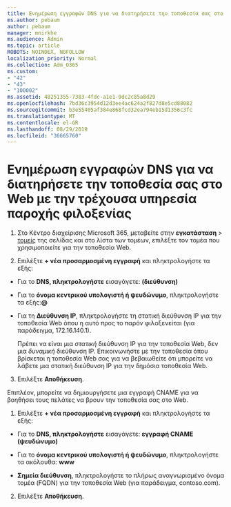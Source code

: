 ```yaml
---
title: Ενημέρωση εγγραφών DNS για να διατηρήσετε την τοποθεσία σας στο Web με την τρέχουσα υπηρεσία παροχής φιλοξενίας
ms.author: pebaum
author: pebaum
manager: mnirkhe
ms.audience: Admin
ms.topic: article
ROBOTS: NOINDEX, NOFOLLOW
localization_priority: Normal
ms.collection: Adm_O365
ms.custom:
- "42"
- "43"
- "100002"
ms.assetid: 48251355-7383-4fdc-a1e1-9dc2c85a8d29
ms.openlocfilehash: 7bd36c3954d12d3ee4ac624a2f827d8e5cd88082
ms.sourcegitcommit: b3e55405af384e868fcd32ea794eb15d1356c3fc
ms.translationtype: MT
ms.contentlocale: el-GR
ms.lasthandoff: 08/29/2019
ms.locfileid: "36665760"
---
```

# <a name="update-dns-records-to-keep-your-website-with-your-current-hosting-provider"></a>Ενημέρωση εγγραφών DNS για να διατηρήσετε την τοποθεσία σας στο Web με την τρέχουσα υπηρεσία παροχής φιλοξενίας

1. Στο Κέντρο διαχείρισης Microsoft 365, μεταβείτε στην **εγκατάσταση** > [τομείς](https://portal.office.com/adminportal/home#/Domains) της σελίδας και στο λίστα των τομέων, επιλέξτε τον τομέα που χρησιμοποιείτε για την τοποθεσία Web.

2. Επιλέξτε **+ νέα προσαρμοσμένη εγγραφή** και πληκτρολογήστε τα εξής:

  - Για το **DNS, πληκτρολογήστε** εισαγάγετε: **(διεύθυνση)**

  - Για το **όνομα κεντρικού υπολογιστή ή ψευδώνυμο**, πληκτρολογήστε τα εξής:**@**

  - Για τη **Διεύθυνση IP**, πληκτρολογήστε τη στατική διεύθυνση IP για την τοποθεσία Web όπου η αυτό προς το παρόν φιλοξενείται (για παράδειγμα, 172.16.140.1).

    Πρέπει να είναι μια *στατική* διεύθυνση IP για την τοποθεσία Web, δεν μια *δυναμική* διεύθυνση IP. Επικοινωνήστε με την τοποθεσία όπου βρίσκεται η τοποθεσία Web σας για να βεβαιωθείτε ότι μπορείτε να λάβετε μια στατική διεύθυνση IP για την δημόσια τοποθεσία Web.

3. Επιλέξτε **Αποθήκευση**.

Επιπλέον, μπορείτε να δημιουργήσετε μια εγγραφή CNAME για να βοηθήσει τους πελάτες να βρουν την τοποθεσία σας στο Web.
  
1. Επιλέξτε **+ νέα προσαρμοσμένη εγγραφή** και πληκτρολογήστε τα εξής:

  - Για το **DNS, πληκτρολογήστε** εισαγάγετε: **εγγραφή CNAME (ψευδώνυμο)**

  - Για το **όνομα κεντρικού υπολογιστή ή ψευδώνυμο**, πληκτρολογήστε τα ακόλουθα: **www**

  - **Σημεία διεύθυνση**, πληκτρολογήστε το πλήρως αναγνωρισμένο όνομα τομέα (FQDN) για την τοποθεσία Web (για παράδειγμα, contoso.com).

2. Επιλέξτε **Αποθήκευση**.
